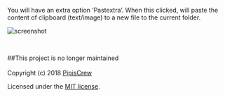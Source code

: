 You will have an extra option ‘Pastextra’. When this clicked, will paste the content of clipboard (text/image) to a new file to the current folder.

![screenshot](https://user-images.githubusercontent.com/3852762/49325677-25312780-f54f-11e8-8a6c-fb5688d70992.png)


<br>


##This project is no longer maintained
<br><br>
Copyright (c) 2018 [PipisCrew](http://pipiscrew.com)

Licensed under the [MIT license](http://www.opensource.org/licenses/mit-license.php).
